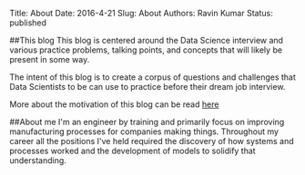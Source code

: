 Title: About
Date: 2016-4-21 
Slug: About 
Authors: Ravin Kumar
Status: published


##This blog
This blog is centered around the Data Science interview and
various practice problems, talking points, and concepts that
will likely be present in some way.

The intent of this blog is to create a corpus of questions
and challenges that Data Scientists to be can use to practice
before their dream job interview. 

More about the motivation of this blog can be read
[here]({filename}../TheDSInterview.md)

##About me
I'm an engineer by training and primarily focus on improving
manufacturing processes for companies making things. Throughout
my career all the positions I've held required the discovery
of how systems and processes worked and the development of models
to solidify that understanding.  